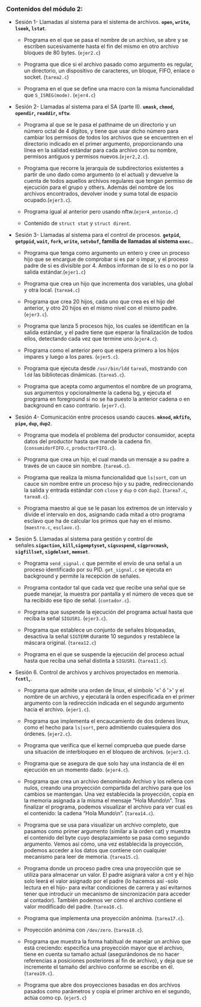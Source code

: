 ### Contenidos del módulo 2:
+ Sesión 1- Llamadas al sistema para el sistema de archivos. **`open`, `write`, `lseek`, `lstat`**.

    + Programa en el que se pasa el nombre de un archivo, se abre y se escriben sucesivamente hasta el fin del mismo en otro archivo bloques de 80 bytes. (`ejer2.c`)

    + Programa que dice si el archivo pasado como argumento es regular, un directorio, un dispositivo de caracteres, un bloque, FIFO,  enlace o socket. (`tarea2.c`)

    + Programa en el que se define una macro con la misma funcionalidad que `S_ISREG(mode)`. (`ejer4.c`)

+ Sesión 2- Llamadas al sistema para el SA (parte II). **`umask`, `chmod`, `opendir`, `readdir`, `nftw`**.

    + Programa al que se le pasa el pathname de un directorio y un número octal de 4 dígitos, y tiene que usar dicho número para cambiar los permisos de todos los archivos que se encuentren en el directorio indicado en el primer argumento, proporcionando una línea en la salidad estándar para cada archivo con su nombre, permisos antiguos y permisos nuevos.(`ejer2,2.c`).

    + Programa que recorre la jerarquía de subdirectorios existentes a partir de uno dado como argumento (o el actual) y devuelve la cuenta de todos aquellos archivos regulares que tengan permiso de ejecución para el grupo y others. Además del nombre de los archivos encontrados, devolver inode y suma total de espacio ocupado.(`ejer3.c`).

    + Programa igual al anterior pero usando nftw.(`ejer4_antonio.c`)

    + Contenido de `struct stat` y `struct dirent`.

+ Sesión 3- Llamadas al sistema para el control de procesos.
**`getpid`, `getppid`, `wait`, `fork`, `write`, `setvbuf`, familia de llamadas al sistema `exec`.**.

    + Programa que tenga como argumento un entero y cree un proceso hijo que se encargue de comprobar si es par o impar, y el proceso padre de si es divisible por 4. Ambos informan de si lo es o no por la salida estándar.(`ejer1.c`)

    + Programa que crea un hijo que incrementa dos variables, una global y otra local. (`tarea4.c`)

    + Programa que crea 20 hijos, cada uno que crea es el hijo del anterior, y otro 20 hijos en el mismo nivel con el mismo padre.(`ejer3.c`).

    + Programa que lanza 5 procesos hijo, los cuales se identifican en la salida estándar, y el padre tiene que esperar la finalización de todos ellos, detectando cada vez que termine uno.(`ejer4.c`).

    + Programa como el anterior pero que espera primero a los hijos impares y luego a los pares. (`ejer5.c`).

    + Programa que ejecuta desde `/usr/bin/ldd` `tarea5`, mostrando con `ldd` las bibliotecas dinámicas. (`tarea5.c`).

    + Programa que acepta como argumentos el nombre de un programa, sus argumentos y opcionalmente la cadena bg, y ejecuta el programa en foreground si no se ha puesto la anterior cadena o en background en caso contrario. (`ejer7.c`).

+ Sesión 4- Comunicación entre procesos usando cauces.
**`mknod`, `mkfifo`, `pipe`, `dup`, `dup2`**.

    + Programa que modela el problema del productor consumidor, acepta datos del productor hasta que mande la cadena fin. (`consumidorFIFO.c`, `productorFIFO.c`).

    + Programa que crea un hijo, el cual manda un mensaje a su padre a través de un cauce sin nombre. (`tarea6.c`).

    + Programa que realiza la misma funcionalidad que `ls|sort`, con un cauce sin nombre entre un proceso hijo y su padre, redireccionando la salida y entrada estándar con `close` y `dup` o con `dup2`. (`tarea7.c`, `tarea8.c`).

    + Programa maestro al que se le pasan los extremos de un intervalo y divide el intervalo en dos, asignando cada mitad a otro programa esclavo que ha de calcular los primos que hay en el mismo. (`maestro.c`, `esclavo.c`).

+ Sesión 5. Llamadas al sistema para gestión y control de señales.**`sigaction`, `kill`,`sigemptyset`, `sigsuspend`, `sigprocmask`, `sigfillset`, `sigdelset`, `memset`**.

    + Programa `send_signal.c` que permite el envío de una señal a un proceso identificado por su PID. `get_signal.c` se ejecuta en background y permite la recepción de señales.

    + Programa contador tal que cada vez que recibe una señal que se puede manejar, la muestra por pantalla y el número de veces que se ha recibido ese tipo de señal. (`contador.c`).

    + Programa que suspende la ejecución del programa actual hasta que reciba la señal `SIGUSR1`. (`ejer3.c`).

    + Programa que establece un conjunto de señales bloqueadas, desactiva la señal `SIGTERM` durante 10 segundos y restablece la máscara original. (`tarea12.c`)

    + Programa en el que se suspende la ejecución del proceso actual hasta que reciba una señal distinta a `SIGUSR1`. (`tarea11.c`).

+ Sesión 6. Control de archivos y archivos proyectados en memoria. **`fcntl`,**.

    + Programa que admite una orden de linux, el símbolo '<' ó '>' y el nombre de un archivo, y ejecutará la orden especificada en el primer argumento con la redirección indicada en el segundo argumento hacia el archivo. (`ejer1.c`).

    + Programa que implementa el encaucamiento de dos órdenes linux, como el hecho para `ls|sort`, pero admitiendo cualesquiera dos órdenes. (`ejer2.c`).

    + Programa que verifica que el kernel comprueba que puede darse una situación de interbloqueo en el bloqueo de archivos. (`ejer3.c`).

    + Programa que se asegura de que solo hay una instancia de él en ejecución en un momento dado. (`ejer4.c`).

    + Programa  que crea un archivo denominado Archivo y los rellena con nulos, creando una proyección compartida del archivo para que los cambios se mantengan. Una vez establecida la proyección, copia en la memoria asignada a la misma el mensaje “Hola Mundo\n”. Tras finalizar el programa, podemos visualizar el archivo para ver cual es el contenido: la cadena “Hola Mundo\n”. (`tarea14.c`).

    + Programa que se usa para visualizar un archivo completo, que pasamos como primer argumento (similar a la orden cat) y muestra el contenido del byte cuyo desplazamiento se pasa como segundo argumento. Vemos así cómo, una vez establecida la proyección, podemos acceder a los datos que contiene con cualquier mecanismo para leer de memoria. (`tarea15.c`).

    + Programa donde un proceso padre crea una proyección que se utiliza para almacenar un valor. El padre asignará valor a cnt y el hijo solo leerá el valor asignado por el padre (lo hacemos así -solo lectura en el hijo- para evitar condiciones de carrera y así evitarnos tener que introducir un mecanismo de sincronización para acceder al contador). También podemos ver cómo el archivo contiene el valor modificado del padre. (`tarea16.c`).

    + Programa que implementa una proyección anónima. (`tarea17.c`).

    + Proyección anónima con `/dev/zero`. (`tarea18.c`).

    + Programa que muestra la forma habitual de manejar un archivo que está creciendo: especifica una proyección mayor que el archivo, tiene en cuenta su tamaño actual (asegurándonos de no hacer referencias a posiciones posteriores al fin de archivo), y deja que se incremente el tamaño del archivo conforme se escribe en él. (`tarea19.c`).

    + Programa que abre dos proyecciones basadas en dos archivos pasados como parámetros y copia el primer archivo en el segundo, actúa como cp. (`ejer5.c`)
